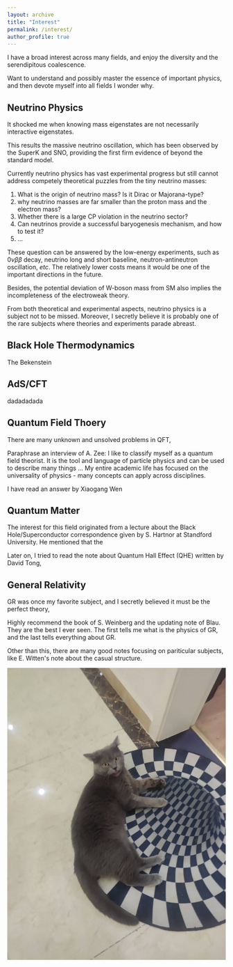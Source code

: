 ```yaml
---
layout: archive
title: "Interest"
permalink: /interest/
author_profile: true
---
```

I have a broad interest across many fields, and enjoy the diversity and the serendipitous coalescence. 

Want to understand and possibly master the essence of important physics, and then devote myself into all fields I wonder why. 


## Neutrino Physics

It shocked me when knowing mass eigenstates are not necessarily interactive eigenstates. 

This results the massive neutrino oscillation, which has been observed by the SuperK and SNO, providing the first firm evidence of beyond the standard model.

Currently neutrino physics has vast experimental progress but still cannot address competely theoretical puzzles from the tiny neutrino masses:
1. What is the origin of neutrino mass? Is it Dirac or Majorana-type? 
2. why neutrino masses are far smaller than the proton mass and the electron mass?
3. Whether there is a large CP violation in the neutrino sector? 
4. Can neutrinos provide a successful baryogenesis mechanism, and how to test it? 
5. ...

These question can be answered by the low-energy experiments, such as $0\nu \beta \beta$ decay, neutrino long and short baseline, neutron-antineutron oscillation, *etc*. The relatively lower costs means it would be one of the important directions in the future. 

Besides, the potential deviation of W-boson mass from SM also implies the incompleteness of the electroweak theory. 

From both theoretical and experimental aspects, neutrino physics is a subject not to be missed. Moreover, I secretly believe it is probably one of the rare subjects where theories and experiments parade abreast. 

## Black Hole Thermodynamics
The Bekenstein 

## AdS/CFT
dadadadada 



## Quantum Field Thoery

There are many unknown and unsolved problems in QFT, 

Paraphrase an interview of A. Zee: 
I like to classify myself as a quantum field theorist. It is the tool and language of particle physics and can be used to describe many things ... My entire academic life has focused on the universality of physics - many concepts can apply across disciplines. 

I have read an answer by Xiaogang Wen 

## Quantum Matter
The interest for this field originated from a lecture about the Black Hole/Superconductor correspondence given by S. Hartnor at Standford University. He mentioned that the 

Later on, I tried to read the note about Quantum Hall Effect (QHE) written by David Tong, 



## General Relativity


GR was once my favorite subject, and I secretly believed it must be the perfect theory, 


Highly recommend the book of S. Weinberg and the updating note of Blau. They are the best I ever seen. The first tells me what is the physics of GR, and the last tells everything about GR. 

Other than this, there are many good notes focusing on pariticular subjects, like E. Witten's note about the casual structure. 



![tupian](catgr.jpg)



